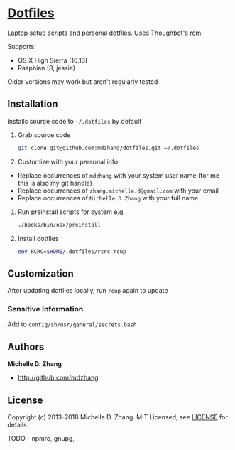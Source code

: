 # [Dotfiles](https://dotfiles.github.io/)

Laptop setup scripts and personal dotfiles. Uses Thoughbot's [rcm][rcm]

Supports:

* OS X High Sierra (10.13)
* Raspbian (8, jessie)

Older versions may work but aren't regularly tested

## Installation

Installs source code to `~/.dotfiles` by default

1. Grab source code
    ```sh
    git clone git@github.com:mdzhang/dotfiles.git ~/.dotfiles
    ```

1. Customize with your personal info
  - Replace occurrences of `mdzhang` with your system user name (for me this is also my git handle)
  - Replace occurrences of `zhang.michelle.d@gmail.com` with your email
  - Replace occurrences of `Michelle D Zhang` with your full name

1. Run preinstall scripts for system e.g.
    ```sh
    ./hooks/bin/osx/preinstall
    ```

1. Install dotfiles
    ```sh
    env RCRC=$HOME/.dotfiles/rcrc rcup
    ```

## Customization

After updating dotfiles locally, run `rcup` again to update

### Sensitive Information

Add to `config/sh/usr/general/secrets.bash`

## Authors

**Michelle D. Zhang**

  * <http://github.com/mdzhang>

## License

Copyright (c) 2013-2018 Michelle D. Zhang. MIT Licensed, see [LICENSE](LICENSE) for details.

[rcm]: https://github.com/thoughtbot/rcm



TODO - npmrc, gnupg,

